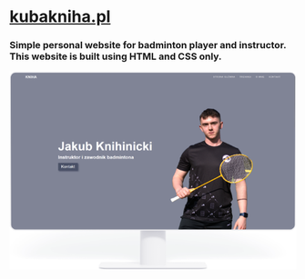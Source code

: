 ﻿# [kubakniha.pl](https://www.kubakniha.pl/)

### Simple personal website for badminton player and instructor. This website is built using HTML and CSS only.

![Prewiev](https://github.com/jeli-t/kubakniha.pl/blob/master/preview.png)
